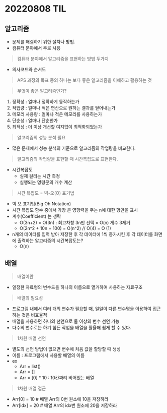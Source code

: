 # 20220808 TIL

## 알고리즘

- 문제를 해결하기 위한 절차나 방법.
- 컴퓨터 분야에서 주로 사용

> 컴퓨터 분야에서 알고리즘을 표현하는 방법 두가지

- 의사코드와 순서도

> APS 과정의 목표 중의 하나는 보다 좋은 알고리즘을 이해하고 활용하는 것

> 무엇이 좋은 알고리즘인가?

1. 정확성 : 얼마나 정확하게 동작하는가
2. 작업량 : 얼마나 적은 연산으로 원하는 결과를 얻어내는가
3. 메모리 사용량 : 얼마나 적은 메모리를 사용하는가
4. 단순성 : 얼마나 단순한가
5. 최적성 : 더 이상 개선할 여지없이 최적화되었는가

> 알고리즘의 성능 분석 필요

- 많은 문제에서 성능 분석의 기준으로 알고리즘의 작업량을 비교한다.

> 알고리즘의 작업량을 표현할 때 시간복잡도로 표현한다.

- 시간복잡도
  - 실제 걸리는 시간 측정
  - 실행되는 명령문의 개수 계산

> 시간 복잡도 = 빅-오(O) 표기법

- 빅 오 표기법(Big Oh Notation)
- 시간 복잡도 함수 중에서 가장 큰 영향력을 주는 n에 대한 항만을 표시
- 계수(Coefficient) 는 생략
  - O(3n+2) = O(3n) : 최고차항 3n만 선택 = O(n) 계수 3제거
  - O(2n^2 + 10n + 100) = O(n^2) // O(4) = O (1)
- n개의 데이터를 입력 받아 저장한 후 각 데이터에 1씩 증가시킨 후 각 데이터를 화면에 출력하는 알고리즘의 시간복잡도는?
  - O(n)

## 배열

> 배열이란

- 일정한 자료형의 변수드을 하나의 이름으로 열거하여 사용하는 자료구조

> 배열의 필요성

- 프로그램 내에서 여러 개의 변수가 필요할 때, 일일이 다른 변수명을 이용하여 접근하는 것은 비효율적
- 배열을 사용하면 하나의 선언으로 둘 이상의 변수 선언 가능
- 다수의 변수로는 하기 힘든 작업을 배열을 활욜해 쉽게 할 수 있다.

> 1차원 배열 선언

- 별도의 선언 방법이 없으면 변수에 처음 값을 할당할 때 생성
- 이름 : 프로그램에서 사용할 배열의 이름
- ex
  - Arr = list()
  - Arr = []
  - Arr = [0] \* 10 : 10칸짜리 비어있는 배열

> 1차원 배열 접근

- Arr[0] = 10 # 배열 Arr의 0번 원소에 10을 저장하라
- Arr[idx] = 20 # 배열 Arr의 idx번 원소에 20을 저장하라
